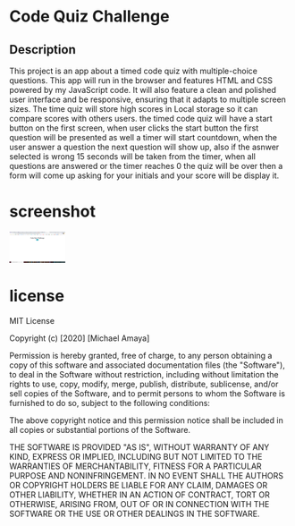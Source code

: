 # Code Quiz Challenge
## Description
This project is an app about a timed code quiz with multiple-choice questions. This app will run in the browser and features HTML and CSS powered by my JavaScript code. It will also feature a clean and polished user interface and be responsive, ensuring that it adapts to multiple screen sizes. The time quiz will store high scores in Local storage so it can compare scores with others users.
the timed code quiz will have a start button on the first screen, when user clicks the start button the first question will be presented as well a timer will start countdown, when the user answer a question the next question will show up, also if the asnwer selected is wrong 15 seconds will be taken from the timer, when all questions are answered or the timer reaches 0 the quiz will be over then a form will come up asking for your initials and your score will be display it. 
# screenshot 
<img src ="/assets/images/2020-06-17(5).png" width="100">





# license
MIT License

Copyright (c) [2020] [Michael Amaya]

Permission is hereby granted, free of charge, to any person obtaining a copy
of this software and associated documentation files (the "Software"), to deal
in the Software without restriction, including without limitation the rights
to use, copy, modify, merge, publish, distribute, sublicense, and/or sell
copies of the Software, and to permit persons to whom the Software is
furnished to do so, subject to the following conditions:

The above copyright notice and this permission notice shall be included in all
copies or substantial portions of the Software.

THE SOFTWARE IS PROVIDED "AS IS", WITHOUT WARRANTY OF ANY KIND, EXPRESS OR
IMPLIED, INCLUDING BUT NOT LIMITED TO THE WARRANTIES OF MERCHANTABILITY,
FITNESS FOR A PARTICULAR PURPOSE AND NONINFRINGEMENT. IN NO EVENT SHALL THE
AUTHORS OR COPYRIGHT HOLDERS BE LIABLE FOR ANY CLAIM, DAMAGES OR OTHER
LIABILITY, WHETHER IN AN ACTION OF CONTRACT, TORT OR OTHERWISE, ARISING FROM,
OUT OF OR IN CONNECTION WITH THE SOFTWARE OR THE USE OR OTHER DEALINGS IN THE
SOFTWARE.